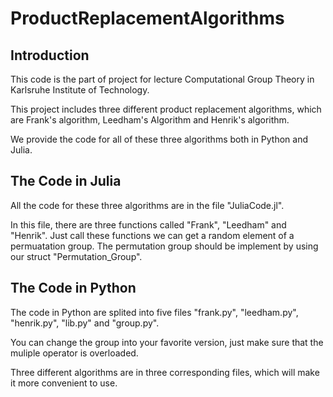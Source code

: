 # ProductReplacementAlgorithms

## Introduction

This code is the part of project for lecture Computational Group Theory in Karlsruhe Institute of Technology.

This project includes three different product replacement algorithms, which are Frank's algorithm, Leedham's Algorithm and Henrik's algorithm.

We provide the code for all of these three algorithms both in Python and Julia.

## The Code in Julia

All the code for these three algorithms are in the file "JuliaCode.jl". 

In this file, there are three functions called "Frank", "Leedham" and "Henrik". Just call these functions we can get a random element of a permuatation group. The permutation group should be implement by using our struct "Permutation_Group".

## The Code in Python

The code in Python are splited into five files "frank.py", "leedham.py", "henrik.py", "lib.py" and "group.py".

You can change the group into your favorite version, just make sure that the muliple operator is overloaded.

Three different algorithms are in three corresponding files, which will make it more convenient to use.
